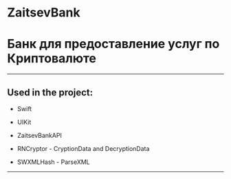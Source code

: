 # ZaitsevBank
# Банк для предоставление услуг по Криптовалюте
____

## Used in the project:

* Swift

* UIKit

* ZaitsevBankAPI

* RNCryptor - CryptionData and DecryptionData

* SWXMLHash - ParseXML
____
